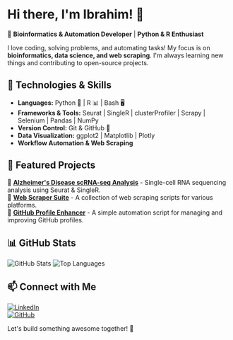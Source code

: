 # Hi there, I'm Ibrahim! 👋

🚀 **Bioinformatics & Automation Developer** | **Python & R Enthusiast**

I love coding, solving problems, and automating tasks! My focus is on **bioinformatics, data science, and web scraping**. I'm always learning new things and contributing to open-source projects.

## 🔧 Technologies & Skills
- **Languages:** Python 🐍 | R 📊 | Bash 🖥️
- **Frameworks & Tools:** Seurat | SingleR | clusterProfiler | Scrapy | Selenium | Pandas | NumPy
- **Version Control:** Git & GitHub 🚀
- **Data Visualization:** ggplot2 | Matplotlib | Plotly
- **Workflow Automation & Web Scraping**

## 📌 Featured Projects
🔹 [**Alzheimer's Disease scRNA-seq Analysis**](https://github.com/xHaMMaDy/Alzheimers-scRNAseq) - Single-cell RNA sequencing analysis using Seurat & SingleR.  
🔹 [**Web Scraper Suite**](https://github.com/xHaMMaDy/Web-Scrapers) - A collection of web scraping scripts for various platforms.  
🔹 [**GitHub Profile Enhancer**](https://github.com/xHaMMaDy/Profile-Enhancer) - A simple automation script for managing and improving GitHub profiles.

## 📊 GitHub Stats
![GitHub Stats](https://github-readme-stats.vercel.app/api?username=yourusername&show_icons=true&theme=radical)
![Top Languages](https://github-readme-stats.vercel.app/api/top-langs/?username=yourusername&layout=compact&theme=radical)

## 📫 Connect with Me
[![LinkedIn](https://img.shields.io/badge/LinkedIn-Connect-blue?logo=linkedin)](https://www.linkedin.com/in/yourprofile)  
[![GitHub](https://img.shields.io/badge/GitHub-Follow-black?logo=github)](https://github.com/yourusername)  

Let's build something awesome together! 🚀

